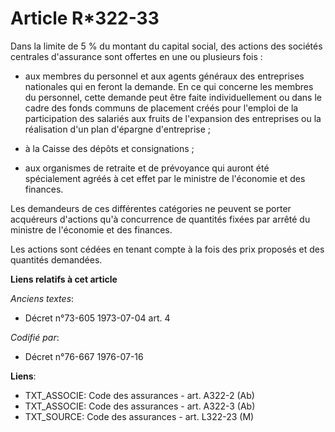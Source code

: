 # Article R*322-33

Dans la limite de 5 % du montant du capital social, des actions des sociétés centrales d'assurance sont offertes en une ou
plusieurs fois :

- aux membres du personnel et aux agents généraux des entreprises nationales qui en feront la demande. En ce qui concerne les
membres du personnel, cette demande peut être faite individuellement ou dans le cadre des fonds communs de placement créés
pour l'emploi de la participation des salariés aux fruits de l'expansion des entreprises ou la réalisation d'un plan
d'épargne d'entreprise ;

- à la Caisse des dépôts et consignations ;

- aux organismes de retraite et de prévoyance qui auront été spécialement agréés à cet effet par le ministre de l'économie et
des finances.

Les demandeurs de ces différentes catégories ne peuvent se porter acquéreurs d'actions qu'à concurrence de quantités fixées
par arrêté du ministre de l'économie et des finances.

Les actions sont cédées en tenant compte à la fois des prix proposés et des quantités demandées.

**Liens relatifs à cet article**

_Anciens textes_:

  - Décret n°73-605 1973-07-04 art. 4

_Codifié par_:

  - Décret n°76-667 1976-07-16

**Liens**:

  - TXT_ASSOCIE: Code des assurances - art. A322-2 (Ab)
  - TXT_ASSOCIE: Code des assurances - art. A322-3 (Ab)
  - TXT_SOURCE: Code des assurances - art. L322-23 (M)
